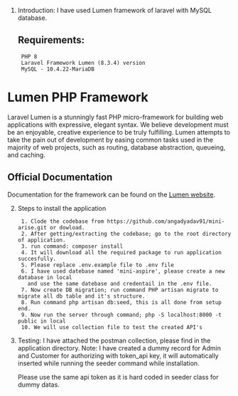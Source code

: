 1. Introduction: I have used Lumen framework of laravel with MySQL database.
   ##  Requirements: 
        PHP 8
        Laravel Framework Lumen (8.3.4) version
        MySQL - 10.4.22-MariaDB

# Lumen PHP Framework
Laravel Lumen is a stunningly fast PHP micro-framework for building web applications with expressive, elegant syntax. We believe development must be an enjoyable, creative experience to be truly fulfilling. Lumen attempts to take the pain out of development by easing common tasks used in the majority of web projects, such as routing, database abstraction, queueing, and caching.

## Official Documentation

Documentation for the framework can be found on the [Lumen website](https://lumen.laravel.com/docs).

2. Steps to install the application

        1. Clode the codebase from https://github.com/angadyadav91/mini-arise.git or dowload.
        2. After getting/extracting the codebase; go to the root directory of application.
        3. run command: composer install
        4. It will download all the required package to run application succesfully.
        5. Please replace .env.example file to .env file
        6. I have used datebase named 'mini-aspire', please create a new database in local
          and use the same datebase and credentail in the .env file. 
        7. Now create DB migration; run command PHP artisan migrate to migrate all db table and it's structure.
        8. Run command php artisan db:seed, this is all done from setup end.
        9. Now run the server through command; php -S localhost:8000 -t public in local
        10. We will use collection file to test the created API's

        

3. Testing: I have attached the postman collection, please find in the application directory.
   Note: I have created a dummy record for Admin and Customer for authorizing with token_api key,
   it will automatically inserted while running the seeder command while installation.

   Please use the same api token as it is hard coded in seeder class for dummy datas.



